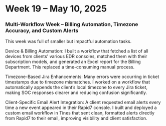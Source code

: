 # Week 19 – May 10, 2025
### Multi-Workflow Week – Billing Automation, Timezone Accuracy, and Custom Alerts

This week was full of smaller but impactful automation tasks.

Device & Billing Automation:
I built a workflow that fetched a list of all devices from clients' various EDR consoles, matched them with their subscription models, and generated an Excel report for the Billing Department. This replaced a time-consuming manual process.

Timezone-Based Jira Enhancements:
Many errors were occurring in ticket timestamps due to timezone mismatches. I worked on a workflow that automatically appends the client’s local timezone to every Jira ticket, making SOC responses clearer and reducing confusion significantly.

Client-Specific Email Alert Integration:
A client requested email alerts every time a new event appeared in their Rapid7 console. I built and deployed a custom email workflow in Tines that sent clean, formatted alerts directly from Rapid7 to their email, improving visibility and client satisfaction.

